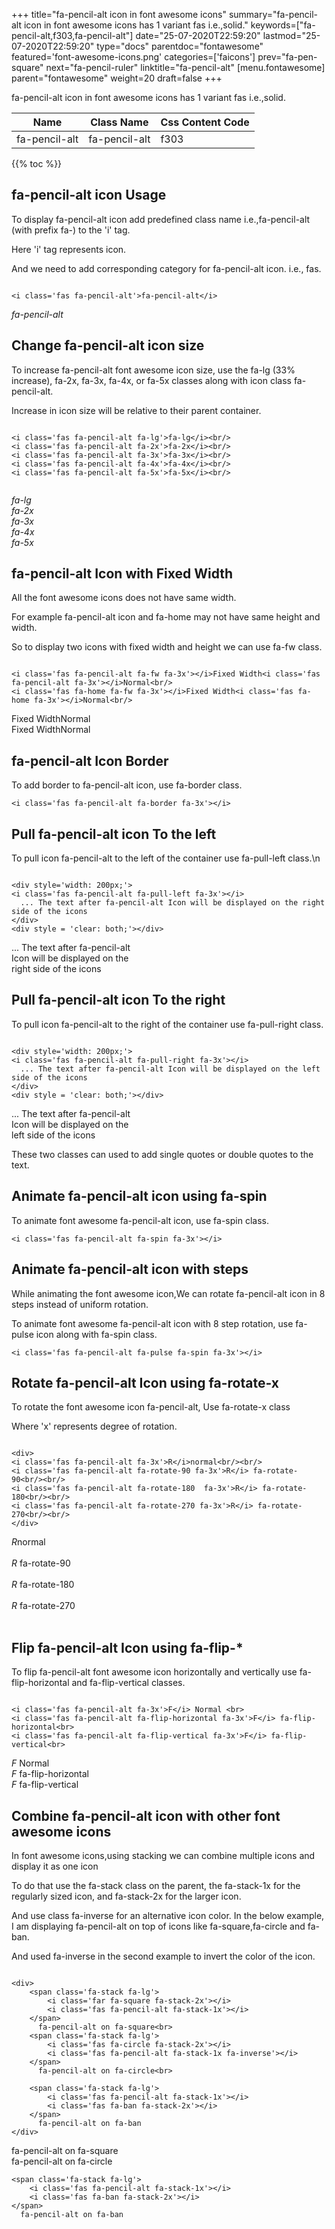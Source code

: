 +++
title="fa-pencil-alt icon in font awesome icons"
summary="fa-pencil-alt icon in font awesome icons has 1 variant fas i.e.,solid."
keywords=["fa-pencil-alt,f303,fa-pencil-alt"]
date="25-07-2020T22:59:20"
lastmod="25-07-2020T22:59:20"
type="docs"
parentdoc="fontawesome"
featured='font-awesome-icons.png'
categories=['faicons']
prev="fa-pen-square"
next="fa-pencil-ruler"
linktitle="fa-pencil-alt"
[menu.fontawesome]
parent="fontawesome"
weight=20
draft=false
+++


fa-pencil-alt icon in font awesome icons has 1 variant fas i.e.,solid.

<div class='table-responsive'><table class='table'><thead><tr><th>Name</th><th>Class Name</th><th>Css Content Code</th></tr></thead><tbody><tr><td>fa-pencil-alt</td><td>fa-pencil-alt</td><td>f303</td></tr></tbody></table></div>


{{% toc %}}


## fa-pencil-alt icon Usage

To display fa-pencil-alt icon add predefined class name i.e.,fa-pencil-alt (with prefix fa-) to the 'i' tag.

Here 'i' tag represents icon.

And we need to add corresponding category for fa-pencil-alt icon. i.e., fas.


```

<i class='fas fa-pencil-alt'>fa-pencil-alt</i>
```

<i class='fas fa-pencil-alt'>fa-pencil-alt</i>




## Change fa-pencil-alt icon size
To increase fa-pencil-alt font awesome icon size, use the fa-lg (33% increase), fa-2x, fa-3x, fa-4x, or fa-5x classes along with icon class fa-pencil-alt.

Increase in icon size will be relative to their parent container. 

```

<i class='fas fa-pencil-alt fa-lg'>fa-lg</i><br/>
<i class='fas fa-pencil-alt fa-2x'>fa-2x</i><br/>
<i class='fas fa-pencil-alt fa-3x'>fa-3x</i><br/>
<i class='fas fa-pencil-alt fa-4x'>fa-4x</i><br/>
<i class='fas fa-pencil-alt fa-5x'>fa-5x</i><br/>
            
```

<i class='fas fa-pencil-alt fa-lg'>fa-lg</i><br/>
<i class='fas fa-pencil-alt fa-2x'>fa-2x</i><br/>
<i class='fas fa-pencil-alt fa-3x'>fa-3x</i><br/>
<i class='fas fa-pencil-alt fa-4x'>fa-4x</i><br/>
<i class='fas fa-pencil-alt fa-5x'>fa-5x</i><br/>
            



## fa-pencil-alt Icon with Fixed Width 

All the font awesome icons does not have same width.

For example fa-pencil-alt icon and fa-home may not have same height and width.

So to display two icons with fixed width and height we can use fa-fw class.


```

<i class='fas fa-pencil-alt fa-fw fa-3x'></i>Fixed Width<i class='fas fa-pencil-alt fa-3x'></i>Normal<br/>
<i class='fas fa-home fa-fw fa-3x'></i>Fixed Width<i class='fas fa-home fa-3x'></i>Normal<br/>
```

<i class='fas fa-pencil-alt fa-fw fa-3x'></i>Fixed Width<i class='fas fa-pencil-alt fa-3x'></i>Normal<br/>
<i class='fas fa-home fa-fw fa-3x'></i>Fixed Width<i class='fas fa-home fa-3x'></i>Normal<br/>



## fa-pencil-alt Icon Border 

To add border to fa-pencil-alt icon, use fa-border class.


```
<i class='fas fa-pencil-alt fa-border fa-3x'></i>

```
<i class='fas fa-pencil-alt fa-border fa-3x'></i>





## Pull fa-pencil-alt icon To the left

To pull icon fa-pencil-alt to the left of the container use fa-pull-left class.\n

```

<div style='width: 200px;'>
<i class='fas fa-pencil-alt fa-pull-left fa-3x'></i>
  ... The text after fa-pencil-alt Icon will be displayed on the right side of the icons
</div>
<div style = 'clear: both;'></div>
```

<div style='width: 200px;'>
<i class='fas fa-pencil-alt fa-pull-left fa-3x'></i>
  ... The text after fa-pencil-alt Icon will be displayed on the right side of the icons
</div>
<div style = 'clear: both;'></div>




## Pull fa-pencil-alt icon To the right
To pull icon fa-pencil-alt to the right of the container use fa-pull-right class.

```

<div style='width: 200px;'>
<i class='fas fa-pencil-alt fa-pull-right fa-3x'></i>
  ... The text after fa-pencil-alt Icon will be displayed on the left side of the icons
</div>
<div style = 'clear: both;'></div>
```

<div style='width: 200px;'>
<i class='fas fa-pencil-alt fa-pull-right fa-3x'></i>
  ... The text after fa-pencil-alt Icon will be displayed on the left side of the icons
</div>
<div style = 'clear: both;'></div>

These two classes can used to add single quotes or double quotes to the text.


## Animate fa-pencil-alt icon using fa-spin
To animate font awesome fa-pencil-alt icon, use fa-spin class.

```
<i class='fas fa-pencil-alt fa-spin fa-3x'></i>
```
<i class='fas fa-pencil-alt fa-spin fa-3x'></i>




## Animate fa-pencil-alt icon with steps
While animating the font awesome icon,We can rotate fa-pencil-alt icon in 8 steps instead of uniform rotation.

To animate font awesome fa-pencil-alt icon with 8 step rotation, use fa-pulse icon along with fa-spin class.


```
<i class='fas fa-pencil-alt fa-pulse fa-spin fa-3x'></i>

```
<i class='fas fa-pencil-alt fa-pulse fa-spin fa-3x'></i>





## Rotate fa-pencil-alt Icon using fa-rotate-x
To rotate the font awesome icon fa-pencil-alt, Use fa-rotate-x class

Where 'x' represents degree of rotation.


```

<div>
<i class='fas fa-pencil-alt fa-3x'>R</i>normal<br/><br/>
<i class='fas fa-pencil-alt fa-rotate-90 fa-3x'>R</i> fa-rotate-90<br/><br/> 
<i class='fas fa-pencil-alt fa-rotate-180  fa-3x'>R</i> fa-rotate-180<br/><br/> 
<i class='fas fa-pencil-alt fa-rotate-270 fa-3x'>R</i> fa-rotate-270<br/><br/>
</div>
```

<div>
<i class='fas fa-pencil-alt fa-3x'>R</i>normal<br/><br/>
<i class='fas fa-pencil-alt fa-rotate-90 fa-3x'>R</i> fa-rotate-90<br/><br/> 
<i class='fas fa-pencil-alt fa-rotate-180  fa-3x'>R</i> fa-rotate-180<br/><br/> 
<i class='fas fa-pencil-alt fa-rotate-270 fa-3x'>R</i> fa-rotate-270<br/><br/>
</div>




## Flip fa-pencil-alt Icon using fa-flip-*
To flip fa-pencil-alt font awesome icon horizontally and vertically use fa-flip-horizontal and fa-flip-vertical classes. 

```

<i class='fas fa-pencil-alt fa-3x'>F</i> Normal <br>
<i class='fas fa-pencil-alt fa-flip-horizontal fa-3x'>F</i> fa-flip-horizontal<br>
<i class='fas fa-pencil-alt fa-flip-vertical fa-3x'>F</i> fa-flip-vertical<br>
```

<i class='fas fa-pencil-alt fa-3x'>F</i> Normal <br>
<i class='fas fa-pencil-alt fa-flip-horizontal fa-3x'>F</i> fa-flip-horizontal<br>
<i class='fas fa-pencil-alt fa-flip-vertical fa-3x'>F</i> fa-flip-vertical<br>




## Combine fa-pencil-alt icon with other font awesome icons
In font awesome icons,using stacking we can combine multiple icons and display it as one icon 

To do that use the fa-stack class on the parent, the fa-stack-1x for the regularly sized icon, and fa-stack-2x for the larger icon.

And use class fa-inverse for an alternative icon color. 
In the below example, I am displaying fa-pencil-alt on top of icons like fa-square,fa-circle and fa-ban.

And used fa-inverse in the second example to invert the color of the icon.

```

<div>
    <span class='fa-stack fa-lg'>
        <i class='far fa-square fa-stack-2x'></i>
        <i class='fas fa-pencil-alt fa-stack-1x'></i>
    </span>
      fa-pencil-alt on fa-square<br>
    <span class='fa-stack fa-lg'>
        <i class='fas fa-circle fa-stack-2x'></i>
        <i class='fas fa-pencil-alt fa-stack-1x fa-inverse'></i>
    </span>
      fa-pencil-alt on fa-circle<br>

    <span class='fa-stack fa-lg'>
        <i class='fas fa-pencil-alt fa-stack-1x'></i>
        <i class='fas fa-ban fa-stack-2x'></i>
    </span>
      fa-pencil-alt on fa-ban
</div>
```

<div>
    <span class='fa-stack fa-lg'>
        <i class='far fa-square fa-stack-2x'></i>
        <i class='fas fa-pencil-alt fa-stack-1x'></i>
    </span>
      fa-pencil-alt on fa-square<br>
    <span class='fa-stack fa-lg'>
        <i class='fas fa-circle fa-stack-2x'></i>
        <i class='fas fa-pencil-alt fa-stack-1x fa-inverse'></i>
    </span>
      fa-pencil-alt on fa-circle<br>

    <span class='fa-stack fa-lg'>
        <i class='fas fa-pencil-alt fa-stack-1x'></i>
        <i class='fas fa-ban fa-stack-2x'></i>
    </span>
      fa-pencil-alt on fa-ban
</div>






